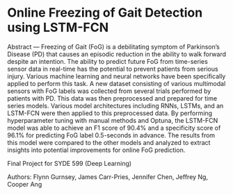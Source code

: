 # Online Freezing of Gait Detection using LSTM-FCN

Abstract — Freezing of Gait (FoG) is a debilitating symptom of Parkinson’s Disease (PD) that causes an episodic reduction in the ability to walk forward despite an intention. The ability to predict future FoG from time-series sensor data in real-time has the potential to prevent patients from serious injury. Various machine learning and neural networks have been specifically applied to perform this task. A new dataset consisting of various multimodal sensors with FoG labels was collected from several trials performed by patients with PD. This data was then preprocessed and prepared for time series models. Various model architectures including RNNs, LSTMs, and an LSTM-FCN were then applied to this preprocessed data. By performing hyperparameter tuning with manual methods and Optuna, the LSTM-FCN model was able to achieve an F1 score of 90.4% and a specificity score of 96.1% for predicting FoG label 0.5-seconds in advance. The results from this model were compared to the other models and analyzed to extract insights into potential improvements for online FoG prediction. 

Final Project for SYDE 599 (Deep Learning)


Authors: Flynn Gurnsey, James Carr-Pries, Jennifer Chen, Jeffrey Ng, Cooper Ang

